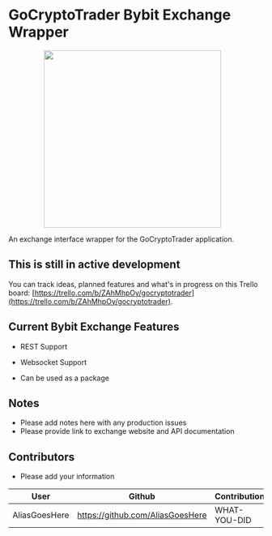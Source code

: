 
# GoCryptoTrader Bybit Exchange Wrapper

<img src="/common/gctlogo.png?raw=true" width="350px" height="350px" hspace="70">

An exchange interface wrapper for the GoCryptoTrader application.

## This is still in active development

You can track ideas, planned features and what's in progress on this Trello board: [https://trello.com/b/ZAhMhpOy/gocryptotrader](https://trello.com/b/ZAhMhpOy/gocryptotrader).

## Current Bybit Exchange Features

+ REST Support 
+ Websocket Support 

+ Can be used as a package

## Notes

+ Please add notes here with any production issues
+ Please provide link to exchange website and API documentation

## Contributors

+ Please add your information

|User|Github|Contribution|
|--|--|--|
|AliasGoesHere|https://github.com/AliasGoesHere |WHAT-YOU-DID|
